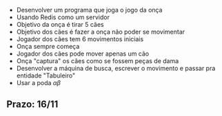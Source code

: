 - Desenvolver um programa que joga o jogo da onça
- Usando Redis como um servidor
- Objetivo da onça é tirar 5 cães
- Objetivo dos cães é fazer a onça não poder se movimentar
- Jogador dos cães tem 6 movimentos iniciais
- Onça sempre começa
- Jogador dos cães pode mover apenas um cão
- Onça "captura" os cães como se fossem peças de dama
- Desenvolver a máquina de busca, escrever o movimento e passar pra entidade "Tabuleiro"
- Usar a poda $\alpha \beta$
## Prazo: 16/11